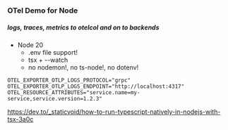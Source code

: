 
### OTel Demo for Node
##### logs, traces, metrics to otelcol and on to backends

- Node 20
    - .env file support!
    - tsx + --watch
    - no nodemon!, no ts-node!, no dotenv!

```env 
OTEL_EXPORTER_OTLP_LOGS_PROTOCOL="grpc"
OTEL_EXPORTER_OTLP_LOGS_ENDPOINT="http://localhost:4317"
OTEL_RESOURCE_ATTRIBUTES="service.name=my-service,service.version=1.2.3"
```


https://dev.to/_staticvoid/how-to-run-typescript-natively-in-nodejs-with-tsx-3a0c
